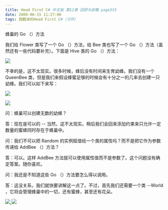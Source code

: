 ```yaml
---
title: Head First C# 中文版 第12章 回顾与前瞻 page533
date: 2009-06-15 11:27:00
tags: 我翻译的Head First C#（习作）
---
```

蜂巢的  Go  （）方法

  

我们给  Flower  类写了一个  Go  （）方法，给  Bee  类也写了一个  Go  （）方法（虽然还有一些代码要补充）。下面是  Hive
类的  Go  （）方法：

  

![](https://p-blog.csdn.net/images/p_blog_csdn_net/cuipengfei1/EntryImages/20090615/2009-06-15_10-55-05.jpg)

不幸的是，这不太现实。很多时候，蜂后没有时间来生育幼蜂。我们没有一个  QueenBee
类，但是我们来假设蜂蜜足够的时候会有十分之一的几率去创建一只幼蜂。我们可以如下来写：

  

![](https://p-blog.csdn.net/images/p_blog_csdn_net/cuipengfei1/EntryImages/20090615/2009-06-15_11-04-31.jpg)

![](https://p-blog.csdn.net/images/p_blog_csdn_net/cuipengfei1/EntryImages/20090615/2009-06-15_11-06-50.jpg)

问：蜂巢可以创建无数的幼蜂？

  

答：现在是可以的  \--  当然，这不太现实。稍后我们会回来添加约束来只允许一定数量的蜜蜂同时存在于蜂巢中。

  

问：我们不可以把  Random  的实例赋值给一个类的属性吗？而不是把它作为参数传递给  AddBee  （）方法？

  

答：可以。这样  AddBee  方法就可以使用属性值而不是参数了。这个问题没有确定答案。随你喜欢。

  

问：我还是不知道这些  Go  （）方法要怎么得以调用。

  

答：这没关系，我们就快要讲解这一点了。不过，首先我们还需要一个类  \--World  ，它将会管理蜂巢中的一切，还有蜜蜂，甚至还有花朵。

  

  



[ ![](https://profile.csdnimg.cn/5/2/5/3_cuipengfei1)
![](https://g.csdnimg.cn/static/user-reg-year/1x/11.png)
](https://blog.csdn.net/cuipengfei1)





